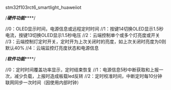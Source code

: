 stm32f103rct6_smartlight_huaweiiot

/*************************************硬件功能*****************************************/

//0：OLED显示时间，电源信息或远程定时时间
//1：按键14切换OLED显示1.5秒电流，按键13切换OLED显示1.5秒电压
//2：云端控制单个或多个灯亮度或开关
//3：云端控制灯定时开关，定时开为上次关闭时的亮度，如上次关闭时亮度为0则默认40%
//4：云端监控灯亮度状态和电源信息

/*************************************软件功能*****************************************/

//0：定时时间覆盖功率显示，定时结束恢复
//1：电源信息5秒中断获取和上报一次，减少负载，上报时造成板载led反转
//2：定时校准时间，中断定时每10分钟联网同步一次时间（因使用内部时钟）
